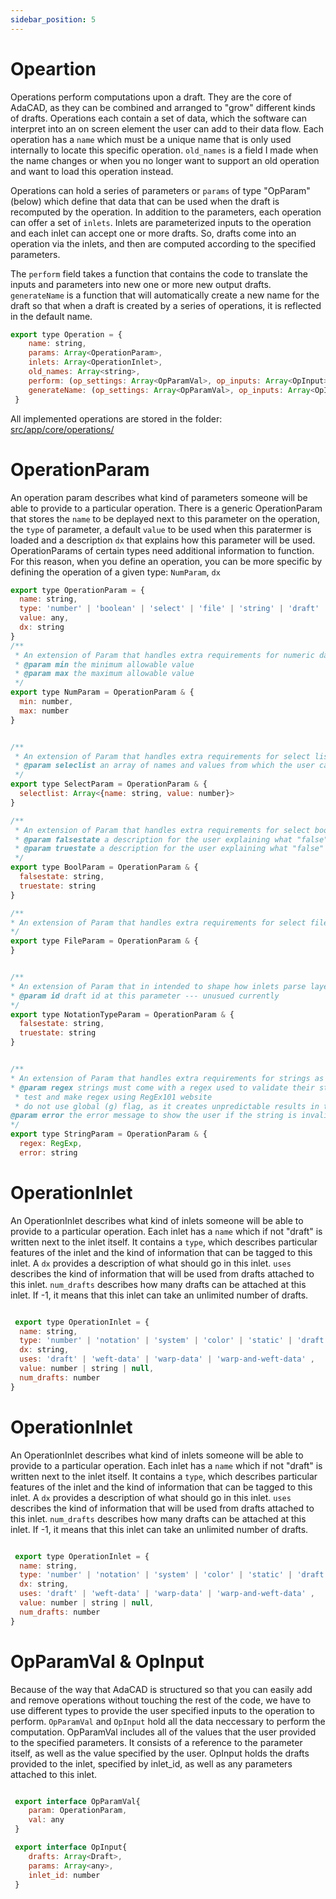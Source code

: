 ```yaml
---
sidebar_position: 5
---
```

# Opeartion 
Operations perform computations upon a draft. They are the core of AdaCAD, as they can be combined and arranged to "grow" different kinds of drafts. Operations each contain a set of data, which the software can interpret into an on screen element the user can add to their data flow. Each operation has a `name` which must be a unique name that is only used internally to locate this specific operation. `old_names` is a field I made when the name changes or when you no longer want to support an old operation and want to load this operation instead.  

Operations can hold a series of parameters or `params` of type "OpParam" (below) which define that data that can be used when the draft is recomputed by the operation. In addition to the parameters, each operation can offer a set of `inlets`. Inlets are parameterized inputs to the operation and each inlet can accept one or more drafts. So, drafts come into an operation via the inlets, and then are computed according to the specified parameters. 

The `perform` field takes a function that contains the code to translate the inputs and parameters into new one or more new output drafts. `generateName` is a function that will automatically create a new name for the draft so that when a draft is created by a series of operations, it is reflected in the default name. 

```jsx title="src/app/core/model/datatypes.js"
export type Operation = {
    name: string,
    params: Array<OperationParam>,
    inlets: Array<OperationInlet>,
    old_names: Array<string>,
    perform: (op_settings: Array<OpParamVal>, op_inputs: Array<OpInput>) => Promise<Array<Draft>>,
    generateName: (op_settings: Array<OpParamVal>, op_inputs: Array<OpInput>, ...args) => string
 }
```

All implemented operations are stored in the folder: [src/app/core/operations/](https://github.com/UnstableDesign/AdaCAD/blob/main/src/app/core/operations)


# OperationParam
An operation param describes what kind of parameters someone will be able to provide to a particular operation. There is a generic OperationParam that stores the `name` to be deplayed next to this parameter on the operation, the `type` of parameter, a default `value` to be used when this paratermer is loaded and a description `dx` that explains how this parameter will be used. OperationParams of certain types need additional information to function. For this reason, when you define an operation, you can be more specific by defining the operation of a given type: `NumParam`, `dx`


```jsx title="src/app/core/model/datatypes.js"
export type OperationParam = {
  name: string,
  type: 'number' | 'boolean' | 'select' | 'file' | 'string' | 'draft' | 'notation_toggle';
  value: any,
  dx: string
}
/**
 * An extension of Param that handles extra requirements for numeric data inputs
 * @param min the minimum allowable value
 * @param max the maximum allowable value
 */
export type NumParam = OperationParam & {
  min: number,
  max: number
}


/**
 * An extension of Param that handles extra requirements for select list  inputs
 * @param seleclist an array of names and values from which the user can select
 */
export type SelectParam = OperationParam & {
  selectlist: Array<{name: string, value: number}>
}

/**
 * An extension of Param that handles extra requirements for select boolean inputs
 * @param falsestate a description for the user explaining what "false" means in this param
 * @param truestate a description for the user explaining what "false" means in this param
 */
export type BoolParam = OperationParam & {
  falsestate: string,
  truestate: string
}

/**
* An extension of Param that handles extra requirements for select file inputs
*/
export type FileParam = OperationParam & {
}


/**
* An extension of Param that in intended to shape how inlets parse layer notation to generate inlets
* @param id draft id at this parameter --- unusued currently 
*/
export type NotationTypeParam = OperationParam & {
  falsestate: string,
  truestate: string
}


/**
* An extension of Param that handles extra requirements for strings as inputs
* @param regex strings must come with a regex used to validate their structure
 * test and make regex using RegEx101 website
 * do not use global (g) flag, as it creates unpredictable results in test functions used to validate inputs
@param error the error message to show the user if the string is invalid 
*/
export type StringParam = OperationParam & {
  regex: RegExp,
  error: string

```
# OperationInlet
An OperationInlet describes what kind of inlets someone will be able to provide to a particular operation. Each inlet has a `name` which if not "draft" is written next to the inlet itself. It contains a `type`, which describes particular features of the inlet and the kind of information that can be tagged to this inlet. A `dx` provides a description of what should go in this inlet. `uses` describes the kind of information that will be used from drafts attached to this inlet. `num_drafts` describes how many drafts can be attached at this inlet. If -1, it means that this inlet can take an unlimited number of drafts. 


```jsx title="src/app/core/model/datatypes.js"

 export type OperationInlet = {
  name: string,
  type: 'number' | 'notation' | 'system' | 'color' | 'static' | 'draft' | 'profile' | 'null',
  dx: string,
  uses: 'draft' | 'weft-data' | 'warp-data' | 'warp-and-weft-data' ,
  value: number | string | null,
  num_drafts: number
}
```

# OperationInlet
An OperationInlet describes what kind of inlets someone will be able to provide to a particular operation. Each inlet has a `name` which if not "draft" is written next to the inlet itself. It contains a `type`, which describes particular features of the inlet and the kind of information that can be tagged to this inlet. A `dx` provides a description of what should go in this inlet. `uses` describes the kind of information that will be used from drafts attached to this inlet. `num_drafts` describes how many drafts can be attached at this inlet. If -1, it means that this inlet can take an unlimited number of drafts. 


```jsx title="src/app/core/model/datatypes.js"

 export type OperationInlet = {
  name: string,
  type: 'number' | 'notation' | 'system' | 'color' | 'static' | 'draft' | 'profile' | 'null',
  dx: string,
  uses: 'draft' | 'weft-data' | 'warp-data' | 'warp-and-weft-data' ,
  value: number | string | null,
  num_drafts: number
}
```


# OpParamVal & OpInput

Because of the way that AdaCAD is structured so that you can easily add and remove operations without touching the rest of the code, we have to use different types to provide the user specified inputs to the operation to perform. `OpParamVal` and `OpInput` hold all the data neccessary to perform the computation. OpParamVal includes all of the values that the user provided to the specified parameters. It consists of a reference to the parameter itself, as well as the value specified by the user. OpInput holds the drafts provided to the inlet, specified by inlet_id, as well as any parameters attached to this inlet. 

```jsx title="src/app/core/model/datatypes.js"

 export interface OpParamVal{
    param: OperationParam,
    val: any
 }

 export interface OpInput{
    drafts: Array<Draft>,
    params: Array<any>,
    inlet_id: number
 }
  
 ```

 
